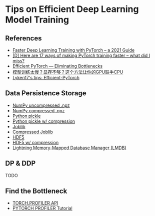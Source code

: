 # Tips on Efficient Deep Learning Model Training

## References

- [Faster Deep Learning Training with PyTorch – a 2021 Guide](https://efficientdl.com/faster-deep-learning-in-pytorch-a-guide/#1-consider-using-another-learning-rate-schedule)
- [[D] Here are 17 ways of making PyTorch training faster – what did I miss?](https://www.reddit.com/r/MachineLearning/comments/kvs1ex/d_here_are_17_ways_of_making_pytorch_training/)
- [Efficient PyTorch — Eliminating Bottlenecks](https://towardsdatascience.com/efficient-pytorch-part-1-fe40ed5db76c)
- [模型训练太慢？显存不够？这个方法让你的GPU联手CPU](https://zhuanlan.zhihu.com/p/257895005)
- [Lyken17's tips: Efficient-PyTorch](https://github.com/Lyken17/Efficient-PyTorch)


## Data Persistence Storage

- [NumPy uncompressed .npz](https://numpy.org/doc/stable/reference/generated/numpy.savez.html)
- [NumPy compressed .npz](https://numpy.org/doc/stable/reference/generated/numpy.savez_compressed.html)
- [Python pickle](https://docs.python.org/3/library/pickle.html)
- [Python pickle w/ compression](https://docs.python.org/3/library/archiving.html)
- [Joblib](https://joblib.readthedocs.io/en/latest/persistence.html)
- [Compressed Joblib](https://joblib.readthedocs.io/en/latest/persistence.html#compressed-joblib-pickles)
- [HDF5](https://docs.h5py.org/en/latest/index.html)
- [HDF5 w/ compression](https://docs.h5py.org/en/latest/high/dataset.html?highlight=compress#filter-pipeline)
- [Lightning Memory-Mapped Database Manager (LMDB)](https://github.com/jnwatson/py-lmdb)


## DP & DDP

TODO


## Find the Bottleneck

- [TORCH.PROFILER API](https://pytorch.org/docs/stable/profiler.html)
- [PYTORCH PROFILER Tutorial](https://pytorch.org/tutorials/recipes/recipes/profiler_recipe.html)